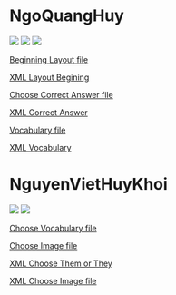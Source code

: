 # NgoQuangHuy 
![](NgoQuangHuy2.gif)
![](NgoQuangHuy.gif)
![](NgoQuangHuy3.gif)

[Beginning Layout file](https://github.com/huyanngo/ELT3097-1-2020/blob/master/23/Duolingo/app/src/main/java/com/example/duolingo_cover/MainActivity.java)

[XML Layout Begining](https://github.com/huyanngo/ELT3097-1-2020/blob/master/23/Duolingo/app/src/main/res/layout/activity_main.xml)

[Choose Correct Answer file](https://github.com/huyanngo/ELT3097-1-2020/blob/master/23/Duolingo/app/src/main/java/com/example/duolingo_cover/ChooseCorrectAnswer.java)

[XML Correct Answer](https://github.com/huyanngo/ELT3097-1-2020/blob/master/23/Duolingo/app/src/main/res/layout/xml_choose_corect.xml)

[Vocabulary file](https://github.com/huyanngo/ELT3097-1-2020/blob/master/23/Duolingo/app/src/main/java/com/example/duolingo_cover/Vocabulary.java)

[XML Vocabulary](https://github.com/huyanngo/ELT3097-1-2020/blob/master/23/Duolingo/app/src/main/res/layout/xml_vocab.xml)

# NguyenVietHuyKhoi 
![](NguyenVietHuyKhoi.gif)
![](NguyenVietHuyKhoi2.gif)

[Choose Vocabulary file](https://github.com/huyanngo/ELT3097-1-2020/blob/master/23/Duolingo/app/src/main/java/com/example/duolingo_cover/ChooseThemOrThey.java)

[Choose Image file](https://github.com/huyanngo/ELT3097-1-2020/blob/master/23/Duolingo/app/src/main/java/com/example/duolingo_cover/ChooseImage.java)

[XML Choose Them or They](https://github.com/huyanngo/ELT3097-1-2020/blob/master/23/Duolingo/app/src/main/res/layout/xml_them_or_they.xml)

[XML Choose Image file](https://github.com/huyanngo/ELT3097-1-2020/blob/master/23/Duolingo/app/src/main/res/layout/xml_choose_image.xml)
